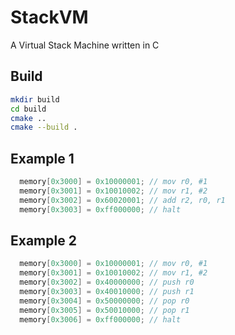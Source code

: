 # StackVM

A Virtual Stack Machine written in C

## Build

```bash
mkdir build
cd build
cmake ..
cmake --build .
```

## Example 1

```c
  memory[0x3000] = 0x10000001; // mov r0, #1
  memory[0x3001] = 0x10010002; // mov r1, #2
  memory[0x3002] = 0x60020001; // add r2, r0, r1
  memory[0x3003] = 0xff000000; // halt
```

## Example 2

```c
  memory[0x3000] = 0x10000001; // mov r0, #1
  memory[0x3001] = 0x10010002; // mov r1, #2
  memory[0x3002] = 0x40000000; // push r0
  memory[0x3003] = 0x40010000; // push r1
  memory[0x3004] = 0x50000000; // pop r0
  memory[0x3005] = 0x50010000; // pop r1
  memory[0x3006] = 0xff000000; // halt
```
